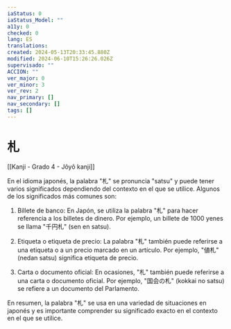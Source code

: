 ```yaml
---
iaStatus: 0
iaStatus_Model: ""
a11y: 0
checked: 0
lang: ES
translations: 
created: 2024-05-13T20:33:45.880Z
modified: 2024-06-10T15:26:26.026Z
supervisado: ""
ACCION: ""
ver_major: 0
ver_minor: 3
ver_rev: 2
nav_primary: []
nav_secondary: []
tags: []
---
```

# 札

[[Kanji - Grado 4 - Jôyô kanji]]

En el idioma japonés, la palabra "札" se pronuncia "satsu" y puede tener varios significados dependiendo del contexto en el que se utilice. Algunos de los significados más comunes son:

1. Billete de banco: En Japón, se utiliza la palabra "札" para hacer referencia a los billetes de dinero. Por ejemplo, un billete de 1000 yenes se llama "千円札" (sen en satsu).

2. Etiqueta o etiqueta de precio: La palabra "札" también puede referirse a una etiqueta o a un precio marcado en un artículo. Por ejemplo, "値札" (nedan satsu) significa etiqueta de precio.

3. Carta o documento oficial: En ocasiones, "札" también puede referirse a una carta o documento oficial. Por ejemplo, "国会の札" (kokkai no satsu) se refiere a un documento del Parlamento.

En resumen, la palabra "札" se usa en una variedad de situaciones en japonés y es importante comprender su significado exacto en el contexto en el que se utilice.
